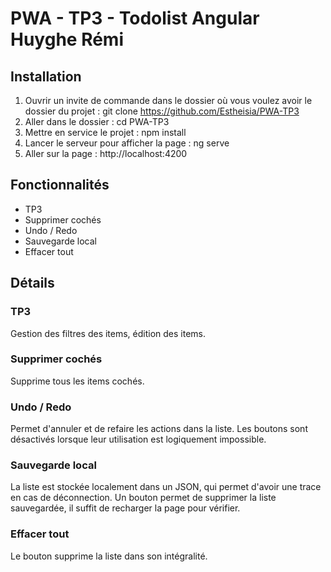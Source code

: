 # PWA - TP3 - Todolist Angular Huyghe Rémi

## Installation

1. Ouvrir un invite de commande dans le dossier où vous voulez avoir le dossier du projet :
    git clone https://github.com/Estheisia/PWA-TP3
2. Aller dans le dossier :
    cd PWA-TP3
3. Mettre en service le projet :
    npm install
4. Lancer le serveur pour afficher la page :
    ng serve
5. Aller sur la page :
    http://localhost:4200

## Fonctionnalités

- TP3
- Supprimer cochés
- Undo / Redo
- Sauvegarde local
- Effacer tout

## Détails

### TP3

Gestion des filtres des items, édition des items.

### Supprimer cochés

Supprime tous les items cochés.

### Undo / Redo

Permet d'annuler et de refaire les actions dans la liste.
Les boutons sont désactivés lorsque leur utilisation est logiquement impossible.

### Sauvegarde local

La liste est stockée localement dans un JSON, qui permet d'avoir une trace en cas de déconnection.
Un bouton permet de supprimer la liste sauvegardée, il suffit de recharger la page pour vérifier.

### Effacer tout

Le bouton supprime la liste dans son intégralité.